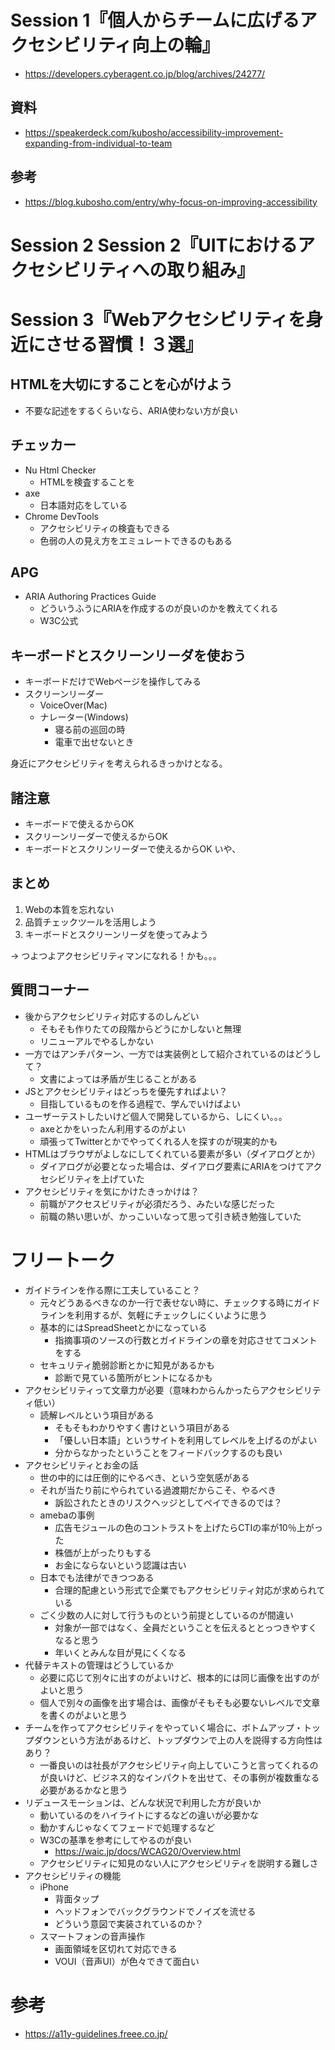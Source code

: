 # Session 1『個人からチームに広げるアクセシビリティ向上の輪』
- https://developers.cyberagent.co.jp/blog/archives/24277/

## 資料
- https://speakerdeck.com/kubosho/accessibility-improvement-expanding-from-individual-to-team

## 参考
- https://blog.kubosho.com/entry/why-focus-on-improving-accessibility


# Session 2 Session 2『UITにおけるアクセシビリティへの取り組み』

# ​Session 3『Webアクセシビリティを身近にさせる習慣！３選』
 
## HTMLを大切にすることを心がけよう
- 不要な記述をするくらいなら、ARIA使わない方が良い

## チェッカー
- Nu Html Checker
    - HTMLを検査することを
- axe
    - 日本語対応をしている
- Chrome DevTools
    - アクセシビリティの検査もできる
    - 色弱の人の見え方をエミュレートできるのもある

## APG
- ARIA Authoring Practices Guide
    - どういうふうにARIAを作成するのが良いのかを教えてくれる
    - W3C公式

## キーボードとスクリーンリーダを使おう
- キーボードだけでWebページを操作してみる
- スクリーンリーダー
    - VoiceOver(Mac)
    - ナレーター(Windows)
        - 寝る前の巡回の時
        - 電車で出せないとき

身近にアクセシビリティを考えられるきっかけとなる。

## 諸注意
- キーボードで使えるからOK
- スクリーンリーダーで使えるからOK
- キーボードとスクリンリーダーで使えるからOK
いや、

## まとめ
1. Webの本質を忘れない
2. 品質チェックツールを活用しよう
3. キーボードとスクリーンリーダを使ってみよう

-> つよつよアクセシビリティマンになれる！かも。。。

## 質問コーナー
- 後からアクセシビリティ対応するのしんどい
    - そもそも作りたての段階からどうにかしないと無理
    - リニューアルでやるしかない
- 一方ではアンチパターン、一方では実装例として紹介されているのはどうして？
    - 文書によっては矛盾が生じることがある
- JSとアクセシビリティはどっちを優先すればよい？
    - 目指しているものを作る過程で、学んでいけばよい
- ユーザーテストしたいけど個人で開発しているから、しにくい。。。
    - axeとかをいったん利用するのがよい
    - 頑張ってTwitterとかでやってくれる人を探すのが現実的かも
- HTMLはブラウザがよしなにしてくれている要素が多い（ダイアログとか）
    - ダイアログが必要となった場合は、ダイアログ要素にARIAをつけてアクセシビリティを上げていた
- アクセシビリティを気にかけたきっかけは？
    - 前職がアクセスビリティが必須だろう、みたいな感じだった
    - 前職の熱い思いが、かっこいいなって思って引き続き勉強していた

# フリートーク
- ガイドラインを作る際に工夫していること？
    - 元々どうあるべきなのか一行で表せない時に、チェックする時にガイドラインを利用するが、気軽にチェックしにくいように思う
    - 基本的にはSpreadSheetとかになっている
        - 指摘事項のソースの行数とガイドラインの章を対応させてコメントをする
    - セキュリティ脆弱診断とかに知見があるかも
        - 診断で見ている箇所がヒントになるかも
- アクセシビリティって文章力が必要（意味わからんかったらアクセシビリティ低い）
    - 読解レベルという項目がある
        - そもそもわかりやすく書けという項目がある
        - 「優しい日本語」というサイトを利用してレベルを上げるのがよい
        - 分からなかったということをフィードバックするのも良い
- アクセシビリティとお金の話
    - 世の中的には圧倒的にやるべき、という空気感がある
    - それが当たり前にやられている過渡期だからこそ、やるべき
        - 訴訟されたときのリスクヘッジとしてペイできるのでは？
    - amebaの事例
        - 広告モジュールの色のコントラストを上げたらCTIの率が10％上がった
        - 株価が上がったりもする
        - お金にならないという認識は古い
    - 日本でも法律ができつつある
        - 合理的配慮という形式で企業でもアクセシビリティ対応が求められている
    - ごく少数の人に対して行うものという前提としているのが間違い
        - 対象が一部ではなく、全員だということを伝えるととっつきやすくなると思う
        - 年いくとみんな目が見にくくなる
- 代替テキストの管理はどうしているか
    - 必要に応じて別々に出すのがよいけど、根本的には同じ画像を出すのがよいと思う
    - 個人で別々の画像を出す場合は、画像がそもそも必要ないレベルで文章を書くのがよいと思う
- チームを作ってアクセシビリティをやっていく場合に、ボトムアップ・トップダウンという方法があるけど、トップダウンで上の人を説得する方向性はあり？
    - 一番良いのは社長がアクセシビリティ向上していこうと言ってくれるのが良いけど、ビジネス的なインパクトを出せて、その事例が複数重なる必要があるかなと思う
- リデュースモーションは、どんな状況で利用した方が良いか
    - 動いているのをハイライトにするなどの違いが必要かな
    - 動かすんじゃなくてフェードで処理するなど
    - W3Cの基準を参考にしてやるのが良い
        - https://waic.jp/docs/WCAG20/Overview.html
    - アクセシビリティに知見のない人にアクセシビリティを説明する難しさ
- アクセシビリティの機能
    - iPhone
        - 背面タップ
        - ヘッドフォンでバックグラウンドでノイズを流せる
        - どういう意図で実装されているのか？
    - スマートフォンの音声操作
        - 画面領域を区切れて対応できる
        - VOUI（音声UI）が色々できて面白い

# 参考
- https://a11y-guidelines.freee.co.jp/
